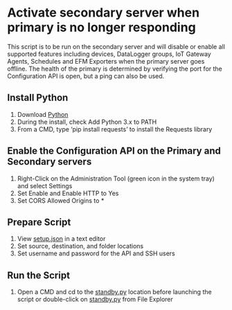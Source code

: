 # Activate secondary server when primary is no longer responding

This script is to be run on the secondary server and will disable or enable all supported features including devices, DataLogger groups, IoT Gateway Agents, Schedules and EFM Exporters when the primary server goes offline.  The health of the primary is determined by verifying the port for the Configuration API is open, but a ping can also be used.

## Install Python

1. Download [Python](https://www.python.org/downloads/)
2. During the install, check Add Python 3.x to PATH
3. From a CMD, type ‘pip install requests’ to install the Requests library

## Enable the Configuration API on the Primary and Secondary servers

1. Right-Click on the Administration Tool (green icon in the system tray) and select Settings
2. Set Enable and Enable HTTP to Yes
3. Set CORS Allowed Origins to *

## Prepare Script

1. View [setup.json](setup.json) in a text editor
2. Set source, destination, and folder locations
3. Set username and password for the API and SSH users

## Run the Script

1. Open a CMD and cd to the [standby.py](standby.py) location before launching the script or double-click on [standby.py](standby.py) from File Explorer
